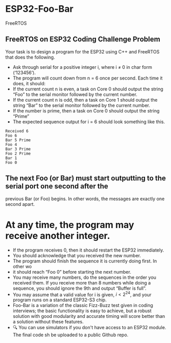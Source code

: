 # ESP32-Foo-Bar
FreeRTOS

## FreeRTOS on ESP32 Coding Challenge Problem
Your task is to design a program for the ESP32 using C++ and FreeRTOS that does the
following.
- Ask through serial for a positive integer i, where i ≠ 0 in char form (‘123456’).
- The program will count down from n = 6 once per second. Each time it does, it
should:
- If the current count n is even, a task on Core 0 should output the string “Foo” to
the serial monitor followed by the current number.
- If the current count n is odd, then a task on Core 1 should output the string
“Bar” to the serial monitor followed by the current number.
- If the number is prime, then a task on Core 0 should output the string “Prime”
- The expected sequence output for i = 6 should look something like this.
```
Received 6
Foo 6
Bar 5 Prime
Foo 4
Bar 3 Prime
Foo 2 Prime
Bar 1
Foo 0
```
## The next Foo (or Bar) must start outputting to the serial port one second after the
previous Bar (or Foo) begins. In other words, the messages are exactly one second
apart.
# At any time, the program may receive another integer.
- If the program receives 0, then it should restart the ESP32 immediately.
- You should acknowledge that you received the new number.
- The program should finish the sequence it is currently doing first. In other wo
- it should reach “Foo 0” before starting the next number.
- You may receive many numbers, do the sequences in the order you received
them. If you receive more than 8 numbers while doing a sequence, you should
ignore the 9th and output “Buffer is full”.
- You may assume that a valid value for i is given, $i < 2^{24}$, and your program runs on a
standard ESP32-S3 chip.
- Foo-Bar is a variation of the classic Fizz-Buzz test given in coding interviews; the basic
functionality is easy to achieve, but a robust solution with good modularity and accurate
timing will score better than a solution without these features.
- 🔍 You can use simulators if you don't have access to an ESP32 module. The final code sh
be uploaded to a public Github repo.
